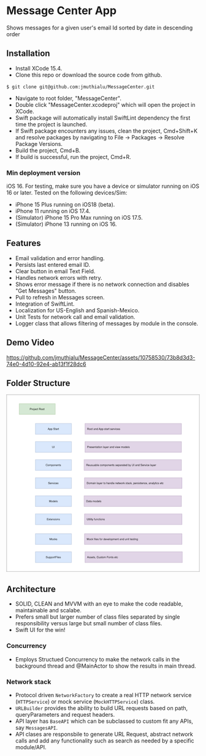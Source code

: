 # Message Center App

Shows messages for a given user's email Id sorted by date in descending order

## Installation

- Install XCode 15.4.
- Clone this repo or download the source code from github.

```
$ git clone git@github.com:jmuthialu/MessageCenter.git
``` 

- Navigate to root folder, "MessageCenter".
- Double click "MessageCenter.xcodeproj" which will open the project in XCode.
- Swift package will automatically install SwiftLint dependency the first time the project is launched.
- If Swift package encounters any issues, clean the project, Cmd+Shift+K and resolve packages by navigating to File -> Packages -> Resolve Package Versions.
- Build the project, Cmd+B.
- If build is successful, run the project, Cmd+R.

### Min deployment version
iOS 16. For testing, make sure you have a device or simulator running on iOS 16 or later.
Tested on the following devices/Sim:
- iPhone 15 Plus running on iOS18 (beta).
- iPhone 11 running on iOS 17.4.
- (Simulator) iPhone 15 Pro Max running on iOS 17.5.
- (Simulator) iPhone 13 running on iOS 16.


## Features
- Email validation and error handling.
- Persists last entered email ID.
- Clear button in email Text Field.
- Handles network errors with retry.
- Shows error message if there is no network connection and disables "Get Messages" button.
- Pull to refresh in Messages screen.
- Integration of SwiftLint.
- Localization for US-English and Spanish-Mexico.
- Unit Tests for network call and email validation.
- Logger class that allows filtering of messages by module in  the console.

## Demo Video

https://github.com/jmuthialu/MessageCenter/assets/10758530/73b8d3d3-74e0-4d10-92e4-ab13f1f28dc6


## Folder Structure

![Message Center Folder Structure](Media/FolderStructure.png)

## Architecture
- SOLID, CLEAN and MVVM with an eye to make the code readable, maintainable and scalabe.
- Prefers small but larger number of class files separated by single responsibility versus large but small number of class files.
- Swift UI for the win!

### Concurrency
- Employs Structued Concurrency to make the network calls in the background thread and @MainActor to show the results in main thread.

### Network stack
- Protocol driven `NetworkFactory` to create a real HTTP network service (`HTTPService`) or mock service (`MockHTTPService`) class.
- `URLBuilder` provides the ability to build URL requests based on path, queryParameters and request headers. 
- API layer has `BaseAPI` which can be subclassed to custom fit any APIs, say `MessagesAPI`. 
- API clases are responsbile to generate URL Request, abstract network calls and add any functionality such as search as needed by a specific module/API.
